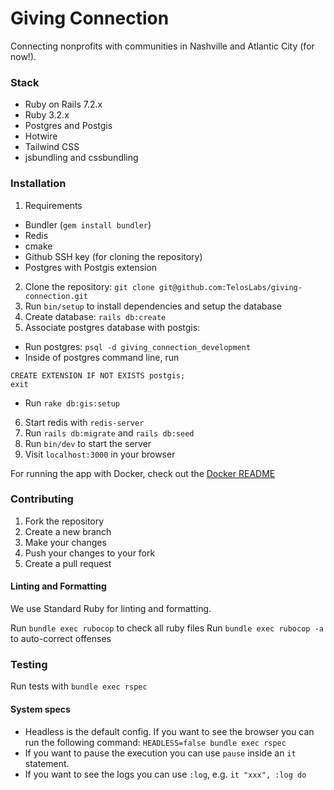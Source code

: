 # Giving Connection

Connecting nonprofits with communities in Nashville and Atlantic City (for now!).

### Stack
- Ruby on Rails 7.2.x
- Ruby 3.2.x
- Postgres and Postgis
- Hotwire
- Tailwind CSS
- jsbundling and cssbundling

### Installation

1. Requirements
- Bundler (`gem install bundler`)
- Redis
- cmake
- Github SSH key (for cloning the repository)
- Postgres with Postgis extension

2. Clone the repository: `git clone git@github.com:TelosLabs/giving-connection.git`
3. Run `bin/setup` to install dependencies and setup the database
4. Create database: `rails db:create`
5. Associate postgres database with postgis:
  - Run postgres: `psql -d giving_connection_development`
  - Inside of postgres command line, run 
  ```
  CREATE EXTENSION IF NOT EXISTS postgis;
  exit
  ```
  - Run `rake db:gis:setup`
6. Start redis with `redis-server`
7. Run `rails db:migrate` and `rails db:seed`
8. Run `bin/dev` to start the server
9. Visit `localhost:3000` in your browser

For running the app with Docker, check out the [Docker README](.dockerdev/README.md)

### Contributing

1. Fork the repository
2. Create a new branch
3. Make your changes
4. Push your changes to your fork
5. Create a pull request

#### Linting and Formatting

We use Standard Ruby for linting and formatting.

Run `bundle exec rubocop` to check all ruby files
Run `bundle exec rubocop -a` to auto-correct offenses

### Testing 
Run tests with `bundle exec rspec`

#### System specs

- Headless is the default config. If you want to see the browser you can run the following command: `HEADLESS=false bundle exec rspec`
- If you want to pause the execution you can use `pause` inside an `it` statement.
- If you want to see the logs you can use `:log`, e.g. `it "xxx", :log do`